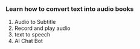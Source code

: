 ### Learn how to convert text into audio books 
1. Audio to Subtitle
2. Record and play audio
3. text to speech
4. AI Chat Bot
